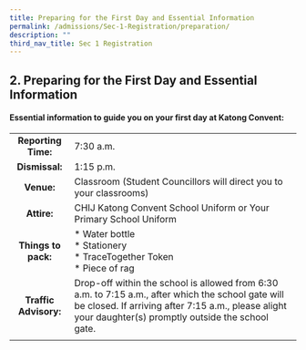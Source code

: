 ```yaml
---
title: Preparing for the First Day and Essential Information
permalink: /admissions/Sec-1-Registration/preparation/
description: ""
third_nav_title: Sec 1 Registration
---
```

## 2\. Preparing for the First Day and Essential Information

#### Essential information to guide you on your first day at Katong Convent:

|  |  |
|:---:|---|
| **Reporting Time:** | 7:30 a.m. |
| **Dismissal:** | 1:15 p.m. |
| **Venue:** | Classroom (Student Councillors will direct you to your classrooms) |
| **Attire:** | CHIJ Katong Convent School Uniform or Your Primary School Uniform |
| **Things to pack:** | *   Water bottle<br>*   Stationery<br>*   TraceTogether Token<br>*   Piece of rag |
| **Traffic Advisory:** | Drop-off within the school is allowed from 6:30 a.m. to 7:15 a.m., after which the school gate will be closed. If arriving after 7:15 a.m., please alight your daughter(s) promptly outside the school gate. |
|  |  |
